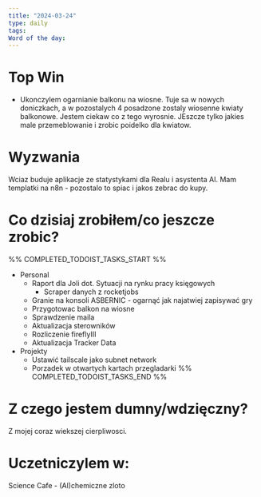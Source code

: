 ```yaml
---
title: "2024-03-24"
type: daily
tags: 
Word of the day:
---
```

# Top Win
- Ukonczylem ogarnianie balkonu na wiosne. Tuje sa w nowych doniczkach, a w pozostalych 4 posadzone zostaly wiosenne kwiaty balkonowe. Jestem ciekaw co z tego wyrosnie. JEszcze tylko jakies male przemeblowanie i zrobic poidelko dla kwiatow.
# Wyzwania
Wciaz buduje aplikacje ze statystykami dla Realu i asystenta AI. Mam templatki na n8n - pozostalo to spiac i jakos zebrac do kupy.

# Co dzisiaj zrobiłem/co jeszcze zrobic?
%% COMPLETED_TODOIST_TASKS_START %%
* Personal
    * Raport dla Joli dot. Sytuacji na rynku pracy księgowych 
        * Scraper danych z rocketjobs 
    * Granie na konsoli ASBERNIC - ogarnąć jak najatwiej zapisywać gry 
    * Przygotowac balkon na wiosne 
    * Sprawdzenie maila 
    * Aktualizacja sterowników 
    * Rozliczenie fireflyIII 
    * Aktualizacja Tracker Data 
* Projekty
    * Ustawić tailscale jako subnet network 
    * Porzadek w otwartych kartach przegladarki 
%% COMPLETED_TODOIST_TASKS_END %%
# Z czego jestem dumny/wdzięczny?
Z mojej coraz wiekszej cierpliwosci.
# Uczetniczylem w:
Science Cafe - (Al)chemiczne zloto